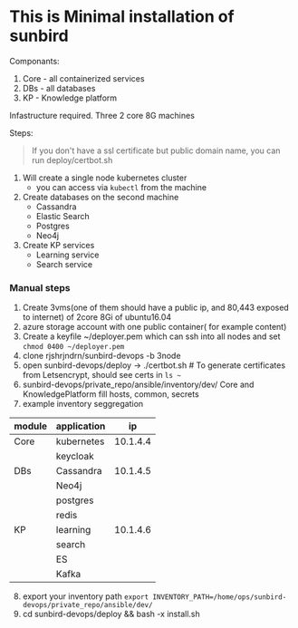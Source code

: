 # This is Minimal installation of sunbird
Componants:
1. Core - all containerized services
2. DBs - all databases
3. KP - Knowledge platform

Infastructure required.
Three 2 core 8G machines

Steps:
> If you don't have a ssl certificate but public domain name, you can run deploy/certbot.sh
1. Will create a single node kubernetes cluster
   - you can access via `kubectl` from the machine
2. Create databases on the second machine
   - Cassandra
   - Elastic Search
   - Postgres
   - Neo4j
3. Create KP services
   - Learning service
   - Search service

### Manual steps
1. Create 3vms(one of them should have a public ip, and 80,443 exposed to internet) of 2core 8Gi of ubuntu16.04
2. azure storage account with one public container( for example content)
3. Create a keyfile ~/deployer.pem which can ssh into all nodes and set `chmod 0400 ~/deployer.pem`
4. clone rjshrjndrn/sunbird-devops -b 3node
5. open sunbird-devops/deploy -> ./certbot.sh # To generate certificates from Letsencrypt, should see certs in `ls ~`
6. sunbird-devops/private_repo/ansible/inventory/dev/ Core and KnowledgePlatform fill hosts, common, secrets
7. example inventory seggregation

| module | application | ip       |
|--------|-------------|----------|
| Core   | kubernetes  | 10.1.4.4 |
|        | keycloak    |          |
| DBs    | Cassandra   | 10.1.4.5 |
|        | Neo4j       |          |
|        | postgres    |          |
|        | redis       |          |
| KP     | learning    | 10.1.4.6 |
|        | search      |          |
|        | ES          |          |
|        | Kafka       |          |
8. export your inventory path `export INVENTORY_PATH=/home/ops/sunbird-devops/private_repo/ansible/dev/`
9. cd sunbird-devops/deploy && bash -x install.sh
